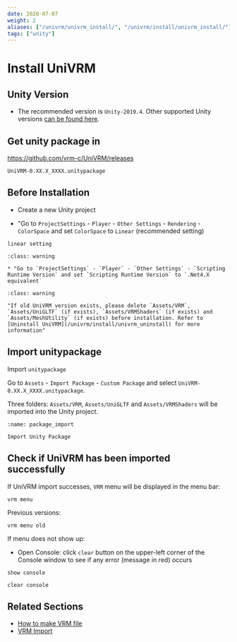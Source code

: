 ```yaml
---
date: 2020-07-07
weight: 2
aliases: ["/univrm/univrm_install/", "/univrm/install/univrm_install/"]
tags: ["unity"]
---
```


# Install UniVRM

## Unity Version

* The recommended version is `Unity-2019.4`. Other supported Unity versions [can be found here](/univrm/install/unity_version).

## Get unity package in

https://github.com/vrm-c/UniVRM/releases

`UniVRM-0.XX.X_XXXX.unitypackage`

## Before Installation

* Create a new Unity project

* "Go to `ProjectSettings` - `Player` - `Other Settings` - `Rendering` - `ColorSpace` and set `ColorSpace` to `Linear` (recommended setting)

```{figure} /_static/images/vrm/linear_setting.jpg
linear setting
```

```{admonition} If your Unity version is {Unity-2018.3, Unity-2018.4, Unity-2019.1}:
:class: warning

* "Go to `ProjectSettings` - `Player` - `Other Settings` - `Scripting Runtime Version` and set `Scripting Runtime Version` to `.Net4.X equivalent`

```

```{admonition} Install UniVRM in an Existing Project:
:class: warning

"If old UniVRM version exists, please delete `Assets/VRM`, `Assets/UniGLTF` (if exists), `Assets/VRMShaders` (if exists) and `Assets/MeshUtility` (if exists) before installation. Refer to [Uninstall UniVRM](/univrm/install/univrm_uninstall) for more information"
```

## Import unitypackage

Import `unitypackage`

Go to `Assets` - `Import Package` - `Custom Package` and select `UniVRM-0.XX.X_XXXX.unitypackage`.

Three folders: `Assets/VRM`, `Assets/UniGLTF` and `Assets/VRMShaders` will be imported into the Unity project.

```{figure} /_static/images/vrm/package_import.jpg
:name: package_import

Import Unity Package
```

## Check if UniVRM has been imported successfully

If UniVRM import successes, `VRM` menu will be displayed in the menu bar:

```{figure} /_static/images/vrm/vrm_menu.jpg
vrm menu
```

Previous versions:

```{figure} /_static/images/vrm/vrm_menu_old.jpg
vrm menu old
```

If menu does not show up:

* Open Console: click `clear` button on the upper-left corner of the Console window to see if any error (message in red) occurs

```{figure} /_static/images/vrm/show_console.jpg
show console
```

```{figure} /_static/images/vrm/clear_console.jpg
clear console
```

## Related Sections

- [How to make VRM file](/vrm/how_to_make_vrm/index)
- [VRM Import](/univrm/import/univrm_import)

